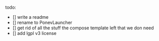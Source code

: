todo: 
- [] write a readme
- [] rename to PonevLauncher
- [] get rid of all the stuff the compose template left that we don need
- [] add lgpl v3 license